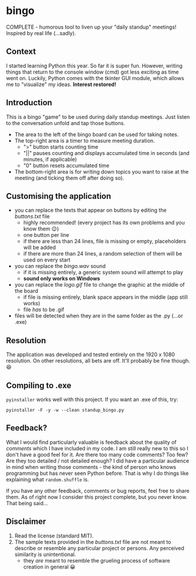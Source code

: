 # bingo
COMPLETE - humorous tool to liven up your "daily standup" meetings! Inspired by real life (...sadly).

## Context
I started learning Python this year. So far it is super fun. 
However, writing things that return to the console window (cmd) got less exciting as time went on.
Luckily, Python comes with the tkinter GUI module, which allows me to "visualize" my ideas. **Interest restored!**

## Introduction
This is a bingo "game" to be used during daily standup meetings. Just listen to the conversation unfold and tap those buttons.
* The area to the left of the bingo board can be used for taking notes. 
* The top-right area is a timer to measure meeting duration.
  * ">" button starts counting time
  * "||" pauses counting and displays accumulated time in seconds (and minutes, if applicable)
  * "0" button resets accumulated time
 * The bottom-right area is for writing down topics you want to raise at the meeting (and ticking them off after doing so).

## Customising the application
* you can replace the texts that appear on buttons by editing the *buttons.txt* file
  * highly recommended! (every project has its own problems and you know them :wink:)
  * one button per line
  * if there are less than 24 lines, file is missing or empty, placeholders will be added
  * if there are more than 24 lines, a random selection of them will be used on every start
* you can replace the *bingo.wav* sound
  * if it is missing entirely, a generic system sound will attempt to play
  * **sound only works on Windows**
* you can replace the *logo.gif* file to change the graphic at the middle of the board
  * if file is missing entirely, blank space appears in the middle (app still works)
  * file *has* to be .gif
* files will be detected when they are in the same folder as the .py (...or .exe)
  
## Resolution

The application was developed and tested entirely on the 1920 x 1080 resolution. On other resolutions, all bets are off. It'll probably be fine though. :laughing:
  
## Compiling to .exe

`pyinstaller` works well with this project. If you want an .exe of this, try:

`pyinstaller -F -y -w --clean standup_bingo.py`

## Feedback?

What I would find particularly valuable is feedback about the quality of *comments* which I have included in my code.
I am still really new to this so I don't have a good feel for it. Are there too many code comments? Too few? 
Are they too detailed / not detailed enough? I did have a particular audience in mind when writing those comments - the kind of person who knows programming but has never seen Python before. That is why I do things like explaining what `random.shuffle` is.

If you have any other feedback, comments or bug reports, feel free to share them.
As of right now I consider this project complete, but you never know.
That being said...

## Disclaimer

1. Read the license (standard MIT).
2. The sample texts provided in the *buttons.txt* file are not meant to describe or resemble any particular project or persons. Any perceived similarity is unintentional.
   * they *are* meant to resemble the grueling process of software creation in general :grinning:
